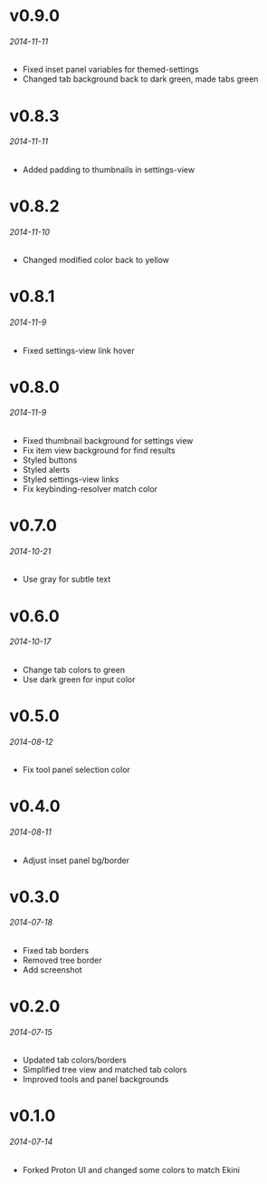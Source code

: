 # v0.9.0
###### 2014-11-11
* Fixed inset panel variables for themed-settings
* Changed tab background back to dark green, made tabs green

# v0.8.3
###### 2014-11-11
* Added padding to thumbnails in settings-view

# v0.8.2
###### 2014-11-10
* Changed modified color back to yellow

# v0.8.1
###### 2014-11-9
* Fixed settings-view link hover

# v0.8.0
###### 2014-11-9
* Fixed thumbnail background for settings view
* Fix item view background for find results
* Styled buttons
* Styled alerts
* Styled settings-view links
* Fix keybinding-resolver match color

# v0.7.0
###### 2014-10-21
* Use gray for subtle text

# v0.6.0
###### 2014-10-17
* Change tab colors to green
* Use dark green for input color

# v0.5.0
###### 2014-08-12
* Fix tool panel selection color

# v0.4.0
###### 2014-08-11
* Adjust inset panel bg/border

# v0.3.0
###### 2014-07-18
* Fixed tab borders
* Removed tree border
* Add screenshot

# v0.2.0
###### 2014-07-15
* Updated tab colors/borders
* Simplified tree view and matched tab colors
* Improved tools and panel backgrounds

# v0.1.0
###### 2014-07-14
* Forked Proton UI and changed some colors to match Ekini
